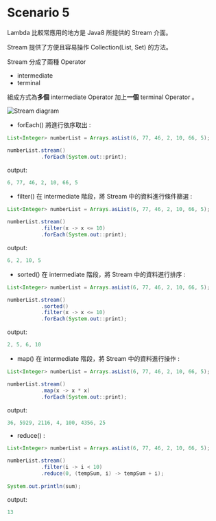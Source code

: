 # Scenario 5

Lambda 比較常應用的地方是 Java8 所提供的 Stream 介面。

Stream 提供了方便且容易操作 Collection(List, Set) 的方法。

Stream 分成了兩種 Operator
- intermediate
- terminal

組成方式為**多個** intermediate Operator 加上**一個** terminal Operator 。

![Stream diagram](https://s29840.pcdn.co/wp-content/uploads/2020/06/238.Java-streams.jpg)


- forEach() 將進行依序取出 :

```java
List<Integer> numberList = Arrays.asList(6, 77, 46, 2, 10, 66, 5);

numberList.stream()
           .forEach(System.out::print);
```

output:
```java
6, 77, 46, 2, 10, 66, 5
```

- filter() 在 intermediate 階段，將 Stream 中的資料進行條件篩選 :

```java
List<Integer> numberList = Arrays.asList(6, 77, 46, 2, 10, 66, 5);

numberList.stream()
           .filter(x -> x <= 10)
           .forEach(System.out::print);
```

output:
```java
6, 2, 10, 5
```

- sorted() 在 intermediate 階段，將 Stream 中的資料進行排序 :

```java
List<Integer> numberList = Arrays.asList(6, 77, 46, 2, 10, 66, 5);

numberList.stream()
           .sorted()
           .filter(x -> x <= 10)
           .forEach(System.out::print);
```

output:
```java
2, 5, 6, 10
```

- map() 在 intermediate 階段，將 Stream 中的資料進行操作 :

```java
List<Integer> numberList = Arrays.asList(6, 77, 46, 2, 10, 66, 5);

numberList.stream()
           .map(x -> x * x)
           .forEach(System.out::print);
```

output:
```java
36, 5929, 2116, 4, 100, 4356, 25
```

- reduce() :

```java
List<Integer> numberList = Arrays.asList(6, 77, 46, 2, 10, 66, 5);

numberList.stream()
           .filter(i -> i < 10)
           .reduce(0, (tempSum, i) -> tempSum + i);
           
System.out.println(sum);
```

output:
```java
13
```
